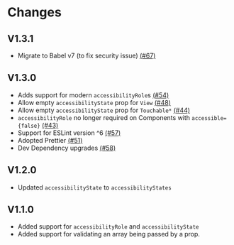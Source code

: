 # Changes

## V1.3.1
- Migrate to Babel v7 (to fix security issue) [(#67)](https://github.com/FormidableLabs/eslint-plugin-react-native-a11y/pull/67)

## V1.3.0

- Adds support for modern `accessibilityRole`s [(#54)](https://github.com/FormidableLabs/eslint-plugin-react-native-a11y/pull/54)
- Allow empty `accessibilityState` prop for `View` [(#48)](https://github.com/FormidableLabs/eslint-plugin-react-native-a11y/pull/48)
- Allow empty `accessibilityState` prop for `Touchable*` [(#44)](https://github.com/FormidableLabs/eslint-plugin-react-native-a11y/pull/44)
- `accessibilityRole` no longer required on Components with `accessible={false}` [(#43)](https://github.com/FormidableLabs/eslint-plugin-react-native-a11y/pull/43)
- Support for ESLint version ^6 [(#57)](https://github.com/FormidableLabs/eslint-plugin-react-native-a11y/pull/57)
- Adopted Prettier [(#51)](https://github.com/FormidableLabs/eslint-plugin-react-native-a11y/pull/51)
- Dev Dependency upgrades [(#58)](https://github.com/FormidableLabs/eslint-plugin-react-native-a11y/pull/58)


## V1.2.0

- Updated `accessibilityState` to `accessibilityStates`

## V1.1.0

- Added support for `accessibilityRole` and `accessibilityState`
- Added support for validating an array being passed by a prop.
